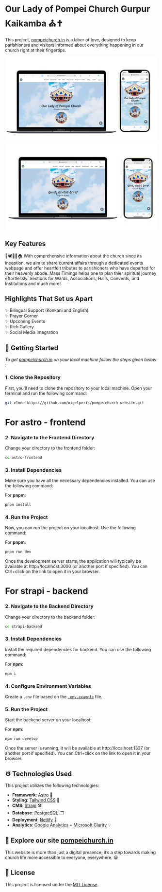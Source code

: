 # Our Lady of Pompei Church Gurpur Kaikamba ⛪✝️

 This project, [pompeichurch.in](https://pompeichurch.in/) is a labor of love, designed to keep parishioners and visitors informed about everything happening in our church right at their fingertips.

 ![prototype](astro-frontend/public/prototype.png)
 ![prototype Konkani](astro-frontend/public/prototype-kok.png)

## Key Features

🙌🕊️📅⏰🏠 With comprehensive information about the church since its inception, we aim to share current affairs through a dedicated events webpage and offer heartfelt tributes to parishioners who have departed for their heavenly abode. Mass Timings helps one to plan thier spiritual journey effortlessly. Sections for Wards, Associations, Halls, Convents, and Institutions and much more!

## Highlights That Set us Apart

✨ Bilingual Support (Konkani and English)<br>
✨ Prayer Corner <br>
✨ Upcoming Events <br>
✨ Rich Gallery <br>
✨ Social Media Integration <br>


## 🚀 Getting Started

<i>To get [pompeichurch.in](https://pompeichurch.in/) on your local machine follow the steps given below :</i>

### 1. Clone the Repository

First, you'll need to clone the repository to your local machine. Open your terminal and run the following command:

```bash
git clone https://github.com/nigelperis/pompeichurch-website.git
```
# For astro - frontend

### 2. Navigate to the Frontend Directory

Change your directory to the frontend folder:

```bash
cd astro-frontend
```

### 3. Install Dependencies

Make sure you have all the necessary dependencies installed. You can use the following command:

For **pnpm**:

```bash
pnpm install
```

### 4. Run the Project

Now, you can run the project on your localhost. Use the following command:

For **pnpm**:

```bash
pnpm run dev
```
Once the development server starts, the application will typically be available at http://localhost:3000 (or another port if specified). You can Ctrl+click on the link to open it in your browser.

# For strapi - backend

### 2. Navigate to the Backend Directory

Change your directory to the backend folder:

```bash
cd strapi-backend
```

### 3. Install Dependencies

Install the required dependencies for backend.  You can use the following command:

For **npm**:

```bash
npm i
```

### 4. Configure Environment Variables

Create a `.env` file based on the [`.env.example`](strapi-backend/.env.example) file.

### 5. Run the Project

Start the backend server on your localhost:

For **npm**:

```bash
npm run develop
```

Once the server is running, it will be available at http://localhost:1337 (or another port if specified). You can Ctrl+click on the link to open it in your browser.


## ⚙️ Technologies Used

This project utilizes the following technologies:

- **Framework**: [Astro](https://astro.build/) 🌟
- **Styling**: [Tailwind CSS](https://tailwindcss.com/) 🎨
- **CMS**: [Strapi](https://strapi.io/) 🛠️
- **Database**: [PostgreSQL](https://www.postgresql.org/) 🗂️
- **Deployment**: [Netlify](https://www.netlify.com/) 🚀
- **Analytics**: [Google Analytics](https://developers.google.com/analytics) + [Microsoft Clarity](https://clarity.microsoft.com/) 💡

## 👀 Explore our site [pompeichurch.in](https://pompeichurch.in/)

This website is more than just a digital presence; it’s a step towards making church life more accessible to everyone, everywhere. 😀


## 📜 License
This project is licensed under the [MIT License](LICENSE).

